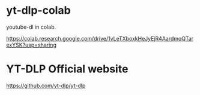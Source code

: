 # yt-dlp-colab
youtube-dl in colab.

https://colab.research.google.com/drive/1vLeTXboxkHeJyEjR4AardmqQTarexYSK?usp=sharing

# YT-DLP Official website

https://github.com/yt-dlp/yt-dlp

